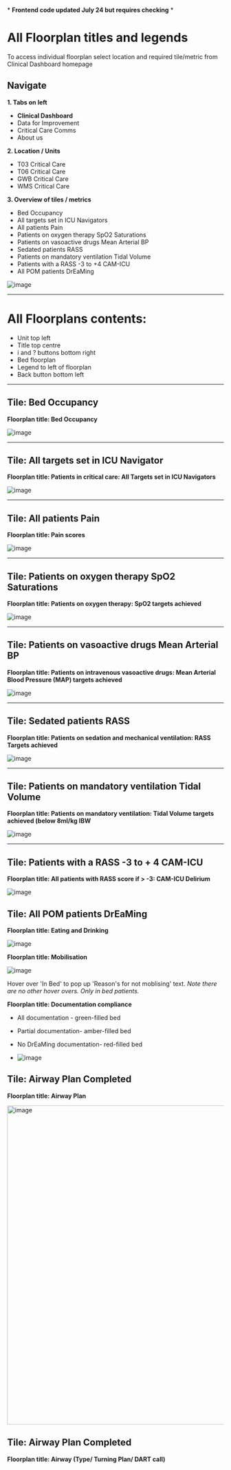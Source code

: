 \* **Frontend code updated July 24 but requires checking** \*

# All Floorplan titles and legends

To access individual floorplan select location and required tile/metric from Clinical Dashboard homepage

## Navigate


**1. Tabs on left**


   * **Clinical Dashboard** 
   * Data for Improvement
   * Critical Care Comms
   * About us

**2. Location / Units**
   * T03 Critical Care
   * T06 Critical Care
   * GWB Critical Care
   * WMS Critical Care
     
**3.  Overview of tiles / metrics**
   * Bed Occupancy
   * All targets set in ICU Navigators
   * All patients Pain
   * Patients on oxygen therapy SpO2 Saturations
   * Patients on vasoactive drugs Mean Arterial BP
   * Sedated patients RASS
   * Patients on mandatory ventilation Tidal Volume
   * Patients with a RASS -3 to +4 CAM-ICU
   * All POM patients DrEaMing

![image](https://github.com/inform-us/requirements_specifications/assets/94536083/f4ceeba1-a5b4-45ed-867e-7d7435745fc7)


---
# All Floorplans contents:

* Unit top left
* Title top centre
* i and ? buttons bottom right
* Bed floorplan
* Legend to left of floorplan
* Back button bottom left

---




## Tile: Bed Occupancy 


**Floorplan title: Bed Occupancy**



![image](https://github.com/inform-us/requirements_specifications/assets/94536083/23d194a0-ff09-4f26-b719-056d72ed389b)


---

## Tile: All targets set in ICU Navigator

**Floorplan title: Patients in critical care: All Targets set in ICU Navigators**




![image](https://github.com/inform-us/requirements_specifications/assets/94536083/c55bf8a5-af44-4750-b51b-b12af50dfd11)


---

## Tile: All patients Pain

**Floorplan title: Pain scores**



![image](https://github.com/inform-us/requirements_specifications/assets/94536083/2d0c069a-216a-4031-9dc1-2066a8cea500)


---

## Tile: Patients on oxygen therapy SpO2 Saturations

**Floorplan title: Patients on oxygen therapy: SpO2 targets achieved**



![image](https://github.com/inform-us/requirements_specifications/assets/94536083/e306b7c7-6dcf-4c53-944e-6f67fa756177)


---

## Tile: Patients on vasoactive drugs Mean Arterial BP

**Floorplan title: Patients on intravenous vasoactive drugs: Mean Arterial Blood Pressure (MAP) targets achieved**



![image](https://github.com/inform-us/requirements_specifications/assets/94536083/71ad7bbb-5d20-4a92-aefd-bedbe08af5c3)


---

## Tile: Sedated patients RASS

**Floorplan title: Patients on sedation and mechanical ventilation: RASS Targets achieved**

![image](https://github.com/inform-us/requirements_specifications/assets/94536083/84251788-0f64-4a82-9a0f-a426df79ad8e)


---


## Tile: Patients on mandatory ventilation Tidal Volume 

**Floorplan title: Patients on mandatory ventilation: Tidal Volume targets achieved (below 8ml/kg IBW**




![image](https://github.com/inform-us/requirements_specifications/assets/94536083/34b10f7f-6b12-4212-8e7a-aeb99d2ccc32) 


---
## Tile: Patients with a RASS -3 to + 4 CAM-ICU

**Floorplan title: All patients with RASS score if > -3: CAM-ICU Delirium**


![image](https://github.com/user-attachments/assets/c00a4de3-8a86-486c-825d-0ea9542737d2)


## Tile: All POM patients DrEaMing
**Floorplan title: Eating and Drinking**


![image](https://github.com/user-attachments/assets/b996f030-82ae-42ed-b90d-3470129c45af)


**Floorplan title: Mobilisation**

![image](https://github.com/user-attachments/assets/d1f4250e-11db-4c22-acf2-91144147d497)


Hover over 'In Bed' to pop up 'Reason's for not moblising' text. 
*Note there are no other hover overs. Only in bed patients.* 


**Floorplan title: Documentation compliance**  

- All documentation - green-filled bed
- Partial documentation- amber-filled bed
- No DrEaMing documentation- red-filled bed

- ![image](https://github.com/user-attachments/assets/7253fd06-78c0-4467-bbfc-7801125c3309)

## Tile: Airway Plan Completed
**Floorplan title: Airway Plan**


<img width="742" alt="image" src="https://github.com/user-attachments/assets/31cec9c4-7a68-4425-9d2e-3df51d219ea4">


## Tile: Airway Plan Completed
**Floorplan title: Airway (Type/ Turning Plan/ DART call)**












